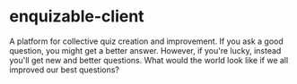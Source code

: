 # enquizable-client
A platform for collective quiz creation and improvement. If you ask a good question, you might get a better answer. However, if you're lucky, instead you'll get new and better questions. What would the world look like if we all improved our best questions?
